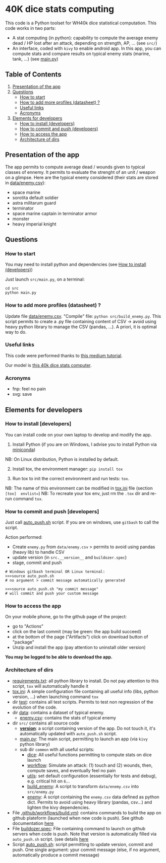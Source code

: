 
# 40K dice stats computing

This code is a Python toolset for WH40k dice statistical computation. This code works in two parts:
* A stat computing (in python): capability to compute the average enemy dead / HP lost after an attack, depending on strength, AP, ... (see `src/`)
* An interface, coded with `kivy` to enable android app. In this app, you can compute stats and compare results on typical enemy stats (marine, tank, ...)
(see [main.py](main.py))

## Table of Contents
1. [Presentation of the app]( #presentation-of-the-app)
2. [Questions](#questions)
   - [How to start](#how-to-start)
   - [How to add more profiles (datasheet) ?](#how-to-add-more-profiles-datasheet)
   - [Useful links](#Useful-links)
   - [Acronyms](#Acronyms)
3. [Elements for developers](#Elements-for-developers)
   - [How to install (developers)](#How-to-install-developers)
   - [How to commit and push (developers)](#How-to-commit-and-push)
   - [How to access the app](#How-to-access-the-app) 
   - [Architecture of dirs](#Architecture-of-dirs)

## Presentation of the app

The app permits to compute average dead / wounds given to typical classes of ennemy. It permits to evaluate the strenght of
an unit / weapon on a glimpse. Here are the typical enemy considered (their stats are stored in [data/enemy.csv](data/enemy.csv)):
* space marine
* sorotita default soldier
* astra militarum guard
* terminator
* space marine captain in terminator armor
* monster
* heavy imperial knight


## Questions

### How to start

You may need to install python and dependencies (see [How to install (developers)](#How-to-install-developers))

Just launch `src/main.py`, on a terminal:
```
cd src
python main.py
```

### How to add more profiles (datasheet) ?

Update file [data/enemy.csv](data/enemy.csv).
"Compile" file: `python src/build_enemy.py`. This script permits to create a .py file containing content of CSV -> avoid
using heavy python library to manage the CSV (pandas, ...). A priori, it is optimal way to do.

### Useful links

This code were performed thanks to [this medium tutorial](https://towardsdatascience.com/building-android-apps-with-python-part-1-603820bebde8). 

Our model is [this 40k dice stats computer](https://www.rolegenerator.com/en/module/w40k).

### Acronyms

* fnp: feel no pain
* svg: save


## Elements for developers

### How to install [developers]

You can install code on your own laptop to develop and modify the app.

1. Install Python (if you are on Windows, I advise you to install Python via [miniconda](https://docs.conda.io/projects/miniconda/en/latest/))

NB: On Linux distribution, Python is installed by default. 

2. Install tox, the environment manager: `pip install tox`

3. Run tox to init the correct environment and run tests: `tox`.

NB: The name of this environment can be modified in [tox.ini](tox.ini) file (section `[tox]  envlist=`)
NB: To recreate your tox env, just rm the `.tox` dir and re-run command `tox`.

### How to commit and push [developers]

Just call [auto_push.sh](auto_push.sh) script. If you are on windows, use `gitbash` to call the script. 

Action performed:
* Create `enemy.py` from `data/enemy.csv` > permits to avoid using pandas (heavy lib) to handle CSV
* update version (in `src.__version__` and `buildozer.spec`)
* stage, commit and push

```
# Windows gitbash terminal OR Linux terminal:
>>>source auto_push.sh
# no argument > commit message automatically generated

>>>source auto_push.sh "my commit message"
# will commit and push your custom message
```

### How to access the app 

On your mobile phone, go to the github page of the project:
* go to "Actions" 
* click on the last commit (may be green: the app build succeed)
* at the bottom of the page ("Artifacts") click on download button of "package"
* Unzip and install the app (pay attention to uninstall older version)

**You may be logged to be able to download the app.**

### Architecture of dirs


* [requirements.txt](requirements.txt): all python library to install. Do not pay attention to this script, `tox` will automatically handle it
* [tox.ini](tox.ini): A simple configuration file containing all useful info (libs, python version, ...) when launching command `tox`
* dir [test](test/): contains all test scripts. Permits to test non regression of the evolution of the code.
* dir [data](data/): contains a dataset of typical enemy. 
  * [enemy.csv](data/enemy.csv): contains the stats of typical enemy
* dir `src/` contains all source code
    * [__version__](src/__version__.py): a script containing version of the app. Do not touch it, it's automatically updated with `auto_push.sh` script. 
    * [main.py](src/main.py): The main script, permitting to launch an app (via `kivy` python library)
    * sub dir `common` with all useful scripts:
      * [dice](src/common/dice.py): All useful functions permitting to compute stats on dice launch
      * [workflow](src/common/workflow.py): Simulate an attack: (1) touch and (2) wounds, then, compute saves, and eventually feel no pain
      * [utils](src/common/utils.py): set default configuration (essentially for tests and debug), e.g. critical hit on `6`...
      * [build_enemy](src/common/build_enemy.py): A script to transform `data/enemy.csv` into `src/enemy.py`
      * [enemy](src/common/enemy.py): A script containing the `enemy.csv` data defined as python dict. Permits to avoid using heavy library (pandas, csv...) and lighten the kivy dependencies.
* File [.github/workflows/build.yml](.github/workflows/buildozer.yml): contains commands to build the app on github 
plateform (launched when new code is push). See github documentation [here](https://github.com/ArtemSBulgakov/buildozer-action)
* File [buildozer.spec](buildozer.spec): File containing command to launch on github servers when code is push. Note that version is automatically filled via `auto_push.sh` script.
(see details [here](https://github.com/ArtemSBulgakov/buildozer-action/tree/master)
* Script [auto_push.sh](auto_push.sh): script permitting to update version, commit and push. One single argument: ypur commit message (else, if no argument, automatically produce a commit message)

